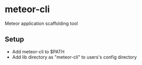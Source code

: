# meteor-cli
Meteor application scaffolding tool

## Setup
- Add meteor-cli to $PATH
- Add lib directory as "meteor-cli" to users's config directory
